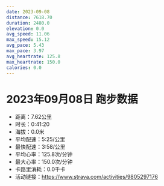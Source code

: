 ```yaml
---
date: 2023-09-08
distance: 7618.70
duration: 2480.0
elevation: 0.0
avg_speed: 11.06
max_speed: 15.12
avg_pace: 5.43
max_pace: 3.97
avg_heartrate: 125.8
max_heartrate: 150.0
calories: 0.0
---
```


# 2023年09月08日 跑步数据

- 距离：7.62公里
- 时长：0:41:20
- 海拔：0.0米
- 平均配速：5:25/公里
- 最快配速：3:58/公里
- 平均心率：125.8次/分钟
- 最大心率：150.0次/分钟
- 卡路里消耗：0.0千卡
- 活动链接：https://www.strava.com/activities/9805297176
